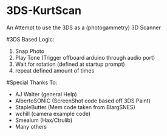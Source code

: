 # 3DS-KurtScan
An Attempt to use the 3DS as a (photogammetry) 3D Scanner

#3DS Based Logic:
 1. Snap Photo
 2. Play Tone (Trigger offboard arduino through audio port)
 3. Wait for rotation (defined at startup prompt)
 4. repeat defined amount of times

#Special Thanks To:
- AJ Walter (general Help)
- AlbertoSONIC (ScreenShot code based off 3DS Paint)
- StapleButter (Mem code taken from BlargSNES)
- wchill (camera example code)
- Smealum (Hax/Ctrulib)
- Many others
